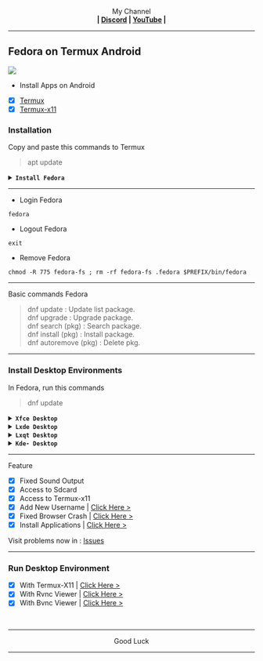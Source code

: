 <p align="center">My Channel</br><b>
| <a href="https://discord.gg/GCehyym">Discord</a> | <a href="https://youtube.com/@layargeser">YouTube</a> |</b></p>

---
## Fedora on Termux Android
<img src="https://raw.githubusercontent.com/wahasa/Fedora/refs/heads/main/Patch/Fedora.jpg">

* Install Apps on Android
- [x] [Termux](https://play.google.com/store/apps/details?id=com.termux)
- [x] [Termux-x11](https://github.com/termux/termux-x11/releases)

### Installation

Copy and paste this commands to Termux
> apt update

<details><summary><b><code>Install Fedora</code></b></summary>

> apt install wget
#### Fedora 41 (Pre-release)
Rootfs : Arm64, Amd64
```
wget https://raw.githubusercontent.com/wahasa/Fedora/main/Install/fedora41.sh ; chmod +x fedora41.sh ; ./fedora41.sh
```

#### Fedora 36 (Container Image)
Rootfs : Armhf, Arm64, Amd64
```
wget https://raw.githubusercontent.com/wahasa/Fedora/main/Install/fedora36.sh ; chmod +x fedora36.sh ; ./fedora36.sh
```

#### List Fedora | [Click Hare >](https://github.com/wahasa/Fedora/tree/main/Install)
</details>

---
* Login Fedora
```
fedora
```

* Logout Fedora
```
exit
```

* Remove Fedora
```
chmod -R 775 fedora-fs ; rm -rf fedora-fs .fedora $PREFIX/bin/fedora
```

---
Basic commands Fedora
> dnf update : Update list package.</br>
> dnf upgrade : Upgrade package.</br>
> dnf search (pkg) : Search package.</br>
> dnf install (pkg) : Install package.</br>
> dnf autoremove (pkg) : Delete pkg.</br>

---
### Install Desktop Environments
In Fedora, run this commands
> dnf update

<details><summary><b><code>Xfce Desktop</code></b></summary></br>

```
dnf install @xfce-desktop-environment tigervnc-server dbus -y
```
```
dnf install xfburn parole ristretto gst-libav -y
```
</details>

<details><summary><b><code>Lxde Desktop</code></b></summary></br>

```
dnf install @lxde-desktop-environment tigervnc-server dbus -y
```
```
mv /usr/bin/lxpolkit /usr/bin/lxpolkit.bak
```
</details>

<details><summary><b><code>Lxqt Desktop</code></b></summary></br>

```
dnf install @lxqt-desktop-environment tigervnc-server dbus -y
```
</details>

<details><summary><b><code>Kde- Desktop</code></b></summary></br>

~~dnf install @kde-desktop-environment tigervnc-server dbus -y~~
</details>

---
Feature
- [x] Fixed Sound Output
- [x] Access to Sdcard
- [x] Access to Termux-x11
- [x] Add New Username | [Click Here >](https://github.com/wahasa/Fedora/blob/main/Patch/AddUser.md)
- [x] Fixed Browser Crash  | [Click Here >](https://github.com/wahasa/Fedora/blob/main/Apps/Firefoxfix.md#fixed-firefox-crash)
- [x] Install Applications | [Click Here >](https://github.com/wahasa/Fedora/tree/main/Apps#list-applications)

Visit problems now in : [Issues](https://github.com/wahasa/Fedora/issues)

---
### Run Desktop Environment
- [x] With Termux-X11  | [Click Here >](https://github.com/wahasa/Fedora/blob/main/Patch/Termux-X11.md#termux-x11)
- [x] With Rvnc Viewer | [Click Here >](https://github.com/wahasa/Fedora/blob/main/Patch/RvncViewer.md#rvnc-viewer)
- [x] With Bvnc Viewer | [Click Here >](https://github.com/wahasa/Fedora/blob/main/Patch/BvncViewer.md#bvnc-viewer)
</br>

---
<p align="center">Good Luck</p>

---
